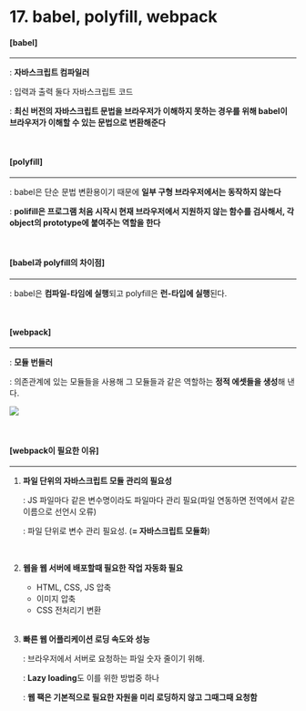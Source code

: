 # 17. babel, polyfill, webpack

#### [babel]

----

: **자바스크립트 컴파일러**

: 입력과 출력 둘다 자바스크립트 코드

: **최신 버전의 자바스크립트 문법을 브라우저가 이해하지 못하는 경우를 위해 babel이 브라우저가 이해할 수 있는 문법으로 변환해준다**

<br>

#### [polyfill]

----

: babel은 단순 문법 변환용이기 때문에 **일부 구형 브라우저에서는 동작하지 않는다**

: **polifill은 프로그램 처음 시작시 현재 브라우저에서 지원하지 않는 함수를 검사해서, 각 object의 prototype에 붙여주는 역할을 한다**

<br>

#### [babel과 polyfill의 차이점]

---

: babel은 **컴파일-타임에 실행**되고 polyfill은 **런-타입에 실행**된다.

<br>

#### [webpack]

----

: **모듈 번들러**

: 의존관계에 있는 모듈들을 사용해 그 모듈들과 같은 역할하는 **정적 에셋들을 생성**해 낸다.

![ ](https://t1.daumcdn.net/cfile/tistory/994FF53C5A54CFB926)

<br>

#### [webpack이 필요한 이유]

-----

1. **파일 단위의 자바스크립트 모듈 관리의 필요성**

   : JS 파일마다 같은 변수명이라도 파일마다 관리 필요(파일 연동하면 전역에서 같은 이름으로 선언시 오류)

   : 파일 단위로 변수 관리 필요성. (**= 자바스크립트 모듈화**)

   <br>

2. **웹을 웹 서버에 배포할때 필요한 작업 자동화 필요**

   - HTML, CSS, JS 압축
   - 이미지 압축
   - CSS 전처리기 변환

   <br>

3. **빠른 웹 어플리케이션 로딩 속도와 성능**

   : 브라우저에서 서버로 요청하는 파일 숫자 줄이기 위해.

   : **Lazy loading**도 이를 위한 방법중 하나

   : **웹 팩은 기본적으로 필요한 자원을 미리 로딩하지 않고 그때그때 요청함**

   

